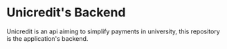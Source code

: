# Unicredit's Backend

Unicredit is an api aiming to simplify payments in university, this repository is the application's backend.
